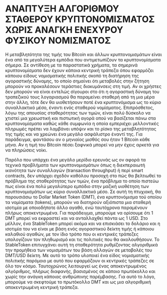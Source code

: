 # ΑΝΑΠΤΥΞΗ ΑΛΓΟΡΙΘΜΟΥ ΣΤΑΘΕΡΟΥ ΚΡΥΠΤΟΝΟΜΙΣΜΑΤΟΣ ΧΩΡΙΣ ΑΝΑΓΚΗ ΕΝΕΧΥΡΟΥ ΦΥΣΙΚΟΥ ΝΟΜΙΣΜΑΤΟΣ

Η μεταβλητότητα της τιμής του Bitcoin και άλλων κρυπτονομισμάτων είναι ένα από τα μεγαλύτερα εμπόδια που αντιμετωπίζουν τα κρυπτονομίσματα σήμερα. Σε αντίθεση με τα παραστατικά χρήματα, τα σημερινά κρυπτονομίσματα δεν έχουν κάποια κεντρική τράπεζα όπου εφαρμόζει κάποιου είδους νομισματικής πολιτικής σκοπό τη διατήρηση της αγοραστικής δύναμης, το οποίο σημαίνει ότι μεταβολές στην ζήτηση μπορούν να προκαλέσουν τεράστιες διακυμάνσεις στη τιμή. Αν οι χρήστες δεν μπορούν να είναι εντελώς σίγουροι στο ότι η αγοραστική δύναμη του τραπεζικού τους λογαριασμού θα παραμείνει σταθερή από τη μια μέρα στην άλλη, τότε δεν θα υιοθετήσουν ποτέ ένα κρυπτονόμισμα ως το κύριο συναλλακτικό μέσο, έναντι ενός σταθερού νομίσματος. Επιπρόσθετος, λόγω της απουσίας σταθερότητας των τιμών, είναι πολύ δύσκολο να χτιστεί μια χρεωστική και πιστωτική αγορά οπού να βασίζεται πάνω στα κρυπτονομίσματα καθώς κάθε συμφωνία η οποία εμπεριέχει μελλοντικές πληρωμές πρέπει να λαμβάνει υπόψιν και το ρίσκο της μεταβλητότητας της τιμής και να χρεώνει ένα μεγάλο ασφάλιστρο έναντί της. Για παράδειγμα, φαντάσου αν ο μηνιαίος μισθός σου ήταν 1 Bitcoin κάθε μήνα. Aν η τιμή του Bitcoin πέσει ξαφνικά μπορεί να μην έχεις αρκετά για να πληρώσεις νοίκι. 

Παρόλο που υπάρχει ένα μεγάλο μερίδιο ερευνάς ως ον αφορά τα τεχνικά προβλήματα των κρυπτονομισμάτων όπως η διεκπεραιωτή ικανότητα των συναλλαγών (transaction throughput) ή περί smart contracts, δεν υπάρχει σχεδόν καθόλου προσοχή στο πώς θα βελτιωθεί το πρόβλημα της σταθερότητας των τιμών, ένα πρόβλημα το οποίο πιστεύω πως είναι ένα πολύ μεγαλύτερο εμπόδιο στην μαζική υιοθέτηση των κρυπτονομισμάτων ως κύριο συναλλακτικό μέσο. Σε αυτή τη πτυχιακή, θα παρουσιάσω το Dollar Market Token (DMT), ένα κρυπτονόμισμα τού οποίου τα νομίσματα (tokens), μπορούν να διατηρούν αξιόπιστα μια σταθερή ισοτιμία με οποιοδήποτε άλλο αγαθό, ενώ ταυτόχρονα παραμένουν πλήρως αποκεντρωμένα. Για παράδειγμα, μπορούμε να ορίσουμε ότι 1 DMT μπορεί να εκφραστεί και να ανταλλαχθεί πάντα ως 1 USD. Στο μέλλον, ένα StableToken μπορεί ακόμα και να επισκιάσει το δολάριο και η ισοτιμία του να είναι με βάση ενός αγοραστικού δείκτη τιμής ή κάποιου καλαθιού αγαθών, με τον ίδιο τρόπο που οι κεντρικές τράπεζες υπολογίζουν τον πληθωρισμό και τις πολιτικές που θα ακολουθήσουν. Το StableToken επιτυγχάνει αυτή τη σταθερότητα ρυθμίζοντας αλγοριθμικά την προμήθεια των νομισμάτων του βάση αλλαγών σε μεταβολές του DMT/USD δείκτη. Με αυτό το τρόπο υλοποιεί ένα είδος νομισματικής πολιτικής παρόμοιο με αυτό που εφαρμόζουν οι κεντρικές τράπεζες σε όλο τον κόσμο. Ταυτοχρώνος λειτουργεί ως ένας αποκεντρωμένος αλγόριθμος, πλήρως διαφανής, βασισμένος σε κάποιο πρωτόκολλο και χωρίς την ανάγκη κάποιας ανθρώπινης παρέμβασης. Για αυτό το λόγο, μπορούμε να σκεφτούμε το πρωτόκολλο DMT και ως μια αλγοριθμική αποκεντρωμένη κεντρική τράπεζα. 

